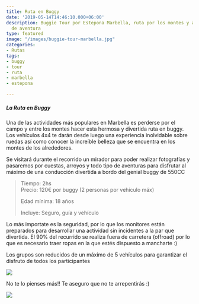 ```yaml
---
title: Ruta en Buggy
date: '2019-05-14T14:46:10.000+06:00'
description: Buggie Tour por Estepona Marbella, ruta por los montes y arroyos, turismo
  de aventura
type: featured
image: "/images/buggie-tour-marbella.jpg"
categories:
- Rutas
tags:
- buggy
- tour
- ruta
- marbella
- estepona

---
```

##### La Ruta en Buggy

Una de las actividades más populares en Marbella es perderse por el campo y entre los montes hacer esta hermosa y divertida ruta en buggy. Los vehículos 4x4 te darán desde luego una experiencia inolvidable sobre ruedas así como conocer la increíble belleza que se encuentra en los montes de los alrededores. 

Se visitará durante el recorrido un mirador para poder realizar fotografías y pasaremos por cuestas, arroyos y todo tipo de aventuras para disfrutar al máximo de una conducción divertida a bordo del genial buggy de 550CC

> 
>
> Tiempo: 2hs  
> Precio: 120€ por buggy (2 personas por vehículo máx)
>
> Edad mínima: 18 años
>
> Incluye: Seguro, guía y vehículo

Lo más importate es la seguridad, por lo que los monitores están preparados para desarrollar una actividad sin incidentes a la par que divertida. El 90% del recurrido se realiza fuera de carretera (offroad) por lo que es necesario traer ropas en la que estés dispuesto a mancharte :)

Los grupos son reducidos de un máximo de 5 vehículos para garantizar el disfruto de todos los participantes

![](/images/actividad-buggy-marbella.jpg)

No te lo pienses más!! Te aseguro que no te arrepentirás :)

[![](/images/boton-reservar-actividades.png)](https://actividadesmarbella.typeform.com/to/DCfs28au "Reservar actividad Buggy")